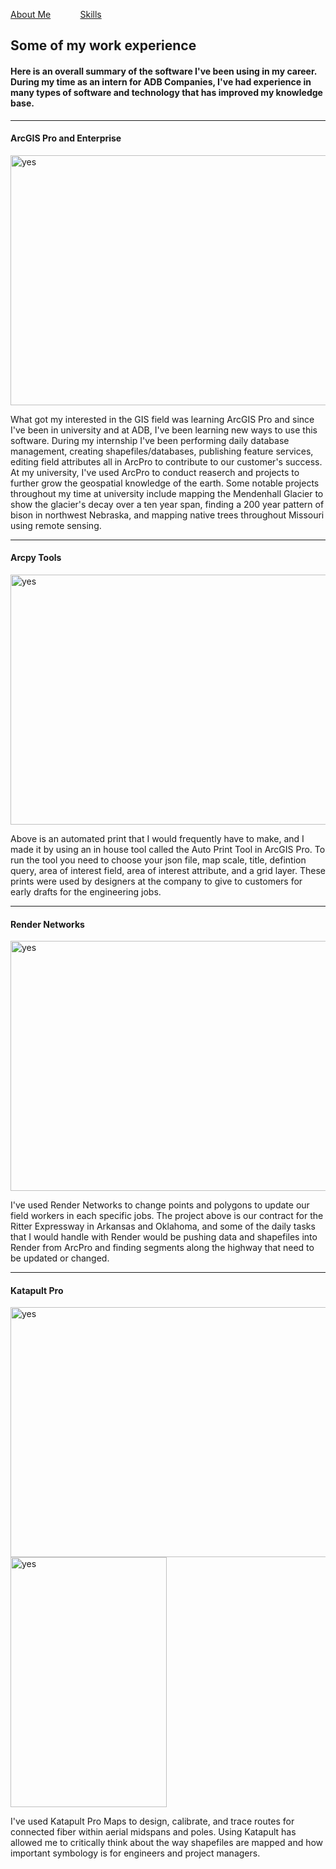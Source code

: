 <!DOCTYPE html>
<html>
    
<p><a href="./AboutMax.md">About Me</a> &nbsp; &nbsp; &nbsp; &nbsp; &nbsp; &nbsp;<a href="./Skills.md">Skills</a></p>
<head>
<h2 id="experience">Some of my work experience</h2>
</head>
    
<h4>Here is an overall summary of the software I've been using in my career. During my time as an intern for ADB Companies, I've had experience in many types of software and technology that has improved my knowledge base.</h4>

<body>
<hr>
<h4>ArcGIS Pro and Enterprise</h4>
<img src="https://github.com/max1sing/max1sing/blob/main/arcpro.png?raw=true" alt="yes" width="700" height="400">
<p>What got my interested in the GIS field was learning ArcGIS Pro and since I've been in university and at ADB, I've been learning new ways to use this software. During my internship I've been performing daily database management, creating shapefiles/databases, publishing feature services, editing field attributes all in ArcPro to contribute to our customer's success. At my university, I've used ArcPro to conduct reaserch and projects to further grow the geospatial knowledge of the earth. Some notable projects throughout my time at university include mapping the Mendenhall Glacier to show the glacier's decay over a ten year span, finding a 200 year pattern of bison in northwest Nebraska, and mapping native trees throughout Missouri using remote sensing.</p>
<hr>
<h4>Arcpy Tools</h4>
<img src="https://github.com/max1sing/max1sing/blob/main/print%20tool.png?raw=true" alt="yes" width="700" height="400">
<p>Above is an automated print that I would frequently have to make, and I made it by using an in house tool called the Auto Print Tool in ArcGIS Pro. To run the tool you need to choose your json file, map scale, title,
defintion query, area of interest field, area of interest attribute, and a grid layer. These prints were used by designers at the company to give to customers for early drafts for the engineering jobs.</p>
<hr>
<h4>Render Networks</h4>
<img src="https://github.com/max1sing/max1sing/blob/main/newrender.png?raw=true" alt="yes" width="700" height="400">
<p>I've used Render Networks to change points and polygons to update our field workers in each specific jobs. The project above is our contract for the Ritter Expressway in Arkansas and Oklahoma, 
and some of the daily tasks that I would handle with Render would be pushing data and shapefiles into Render from ArcPro and finding segments along the highway that need to be updated or changed.</p>
<hr>
<h4>Katapult Pro</h4>
<p float="left">
<img src="https://github.com/max1sing/max1sing/blob/main/katapult1.png?raw=true" alt="yes" width="700" height="400" />
<img src="https://github.com/max1sing/max1sing/blob/main/katapult2.png?raw=true" alt="yes" width="250" height="400" /> 
</p>
<p>I've used Katapult Pro Maps to design, calibrate, and trace routes for connected fiber within aerial midspans and poles. Using Katapult has allowed me to critically think about the way shapefiles are mapped
and how important symbology is for engineers and project managers.</p>
</body>  

  
